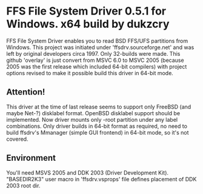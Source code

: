 FFS File System Driver 0.5.1 for Windows. x64 build by dukzcry
==============================================================
FFS File System Driver enables you to read BSD FFS/UFS partitions from Windows. This project was initiated under 'ffsdrv.sourceforge.net' and was left by original developers circa 1997. Only 32-builds were made. This github 'overlay' is just convert from MSVC 6.0 to MSVC 2005 (because 2005 was the first release which included 64-bit compilers) with project options revised to make it possible build this driver in 64-bit mode. 


Attention!
----------
This driver at the time of last release seems to support only FreeBSD (and maybe Net-?) disklabel format. OpenBSD disklabel support should be implemented. Now driver mounts only -root partition under any label combinations.
Only driver builds in 64-bit format as required, no need to build ffsdrv's Mmanager (simple GUI frontend) in 64-bit mode, so it's not covered.

Environment
-----------
You'll need MSVS 2005 and DDK 2003 (Driver Development Kit).
"BASEDIR2K3" user macro in 'ffsdrv.vsprops' file defines placement of DDK 2003 root dir.
